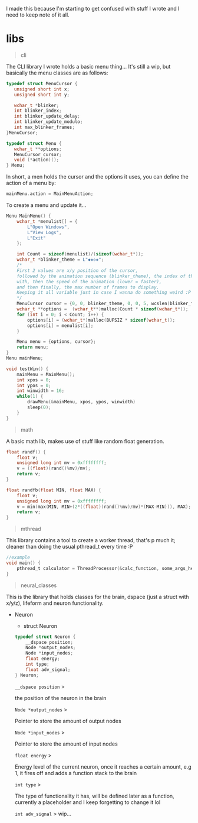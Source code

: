 I made this because I'm starting to get confused with stuff I wrote and I need to keep note of it all.

# libs

> cli

The CLI library I wrote holds a basic menu thing...
It's still a wip, but basically the menu classes are as follows:

```c
typedef struct MenuCursor {
   unsigned short int x;
   unsigned short int y;

   wchar_t *blinker;
   int blinker_index;
   int blinker_update_delay;
   int blinker_update_modulo;
   int max_blinker_frames;
}MenuCursor;

typedef struct Menu {
   wchar_t **options;
   MenuCursor cursor;
   void (*action)();
} Menu;
```

In short, a men holds the cursor and the options it uses, you can define the action of a menu by:

```c
mainMenu.action = MainMenuAction;
```

To create a menu and update it...

```c
Menu MainMenu() {
    wchar_t *menulist[] = {
        L"Open Windows",
        L"View Logs",
        L"Exit"
    };

    int Count = sizeof(menulist)/(sizeof(wchar_t*));
    wchar_t *blinker_theme = L"◆◈◇◈";
    /*
    First 2 values are x/y position of the cursor,
    followed by the animation sequence (blinker_theme), the index of the animation to start
    with, then the speed of the animation (lower = faster),
    and then finally, the max number of frames to display.
    Keeping it all variable just in case I wanna do something weird :P
    */
    MenuCursor cursor = {0, 0, blinker_theme, 0, 0, 5, wcslen(blinker_theme)};
    wchar_t **options =  (wchar_t**)malloc(Count * sizeof(wchar_t*));
    for (int i = 0; i < Count; i++) {
        options[i] = (wchar_t*)malloc(BUFSIZ * sizeof(wchar_t));
        options[i] = menulist[i];
    }

    Menu menu = {options, cursor};
    return menu;
}
Menu mainMenu;

void testWin() {
    mainMenu = MainMenu();
    int xpos = 0;
    int ypos = 0;
    int winwidth = 16;
    while(1) {
        drawMenu(&mainMenu, xpos, ypos, winwidth)
        sleep(0);
    }
}
```

 > math

A basic math lib, makes use of stuff like random float generation.
```c
float randf() {
    float v;
    unsigned long int mv = 0xffffffff;
    v = ((float)(rand()%mv)/mv);
    return v;
}

float randfb(float MIN, float MAX) {
    float v;
    unsigned long int mv = 0xffffffff;
    v = min(max(MIN, MIN+(2*((float)(rand()%mv)/mv)*(MAX-MIN))), MAX);
    return v;
}
```

 > mthread

This library contains a tool to create a worker thread, that's p much it; cleaner than doing the usual pthread_t every time :P
```c
//example
void main() {
    pthread_t calculator = ThreadProcessor(&calc_function, some_args_here);
}
```

 > neural_classes

This is the library that holds classes for the brain, dspace (just a struct with x/y/z), lifeform and neuron functionality.
 * Neuron
    - struct Neuron
    ```c
    typedef struct Neuron {
        __dspace position;
        Node *output_nodes;
        Node *input_nodes;
        float energy;
        int type; 
        float adv_signal;
    } Neuron;
    ```
     <code>__dspace position</code> > 
     
     the position of the neuron in the brain

     <code>Node *output_nodes</code> >
     
     Pointer to store the amount of output nodes

     <code>Node *input_nodes</code> >
     
     Pointer to store the amount of input nodes

     <code>float energy</code> >

     Energy level of the current neuron, once it reaches a certain amount, e.g 1, it fires off and adds a function stack to the brain

     <code>int type</code> >

     The type of functionality it has, will be defined later as a function, currently a placeholder and I keep forgetting to change it lol

     <code>int adv_signal</code> > wip...




